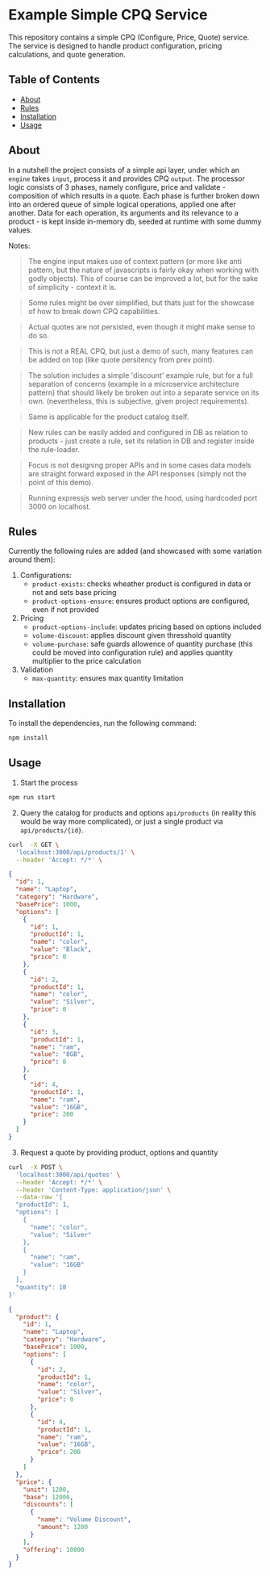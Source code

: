 # Example Simple CPQ Service

This repository contains a simple CPQ (Configure, Price, Quote) service. The service is designed to handle product configuration, pricing calculations, and quote generation. 

## Table of Contents
 
- [About](#about)
- [Rules](#rules)
- [Installation](#installation)
- [Usage](#usage)

## About

In a nutshell the project consists of a simple api layer, under which an `engine` takes `input`, process it and provides CPQ `output`. The processor logic consists of 3 phases, namely configure, price and validate - composition of which results in a quote. Each phase is further broken down into an ordered queue of simple logical operations, applied one after another. Data for each operation, its arguments and its relevance to a product - is kept inside in-memory db, seeded at runtime with some dummy values.

Notes:

> The engine input makes use of context pattern (or more like anti pattern, but the nature of javascripts is fairly okay when working with godly objects). This of course can be improved a lot, but for the sake of simplicity - context it is.

> Some rules might be over simplified, but thats just for the showcase of how to break down CPQ capabilities.

> Actual quotes are not persisted, even though it might make sense to do so.

> This is not a REAL CPQ, but just a demo of such, many features can be added on top (like quote persitency from prev point).

> The solution includes a simple 'discount' example rule, but for a full separation of concerns (example in a microservice architecture pattern) that should 
likely be broken out into a separate service on its own. (nevertheless, this is subjective, given project requirements).

> Same is applicable for the product catalog itself.

> New rules can be easily added and configured in DB as relation to products - just create a rule, set its relation in DB and register inside the rule-loader.

> Focus is not designing proper APIs and in some cases data models are straight forward exposed in the API responses (simply not the point of this demo).

> Running expressjs web server under the hood, using hardcoded port 3000 on localhost.

## Rules

Currently the following rules are added (and showcased with some variation around them):

1. Configurations:
    - `product-exists`: checks wheather product is configured in data or not and sets base pricing
    - `product-options-ensure`: ensures product options are configured, even if not provided
2. Pricing
    - `product-options-include`: updates pricing based on options included
    - `volume-discount`: applies discount given thresshold quantity
    - `volume-purchase`: safe guards allowence of quantity purchase (this could be moved into configuration rule) and applies quantity multiplier to the price calculation
3. Validation
    - `max-quantity`: ensures max quantity limitation

## Installation

To install the dependencies, run the following command:

```bash
npm install
```

## Usage

1. Start the process

```bash
npm run start
```

2. Query the catalog for products and options `api/products` (in reality this would be way more complicated), or just a single product via `api/products/{id}`.

```bash
curl  -X GET \
  'localhost:3000/api/products/1' \
  --header 'Accept: */*' \
```

```json
{
  "id": 1,
  "name": "Laptop",
  "category": "Hardware",
  "basePrice": 1000,
  "options": [
    {
      "id": 1,
      "productId": 1,
      "name": "color",
      "value": "Black",
      "price": 0
    },
    {
      "id": 2,
      "productId": 1,
      "name": "color",
      "value": "Silver",
      "price": 0
    },
    {
      "id": 3,
      "productId": 1,
      "name": "ram",
      "value": "8GB",
      "price": 0
    },
    {
      "id": 4,
      "productId": 1,
      "name": "ram",
      "value": "16GB",
      "price": 200
    }
  ]
}
```

3. Request a quote by providing product, options and quantity

```bash
curl  -X POST \
  'localhost:3000/api/quotes' \
  --header 'Accept: */*' \
  --header 'Content-Type: application/json' \
  --data-raw '{
  "productId": 1,
  "options": [
    {
      "name": "color",
      "value": "Silver"
    },
    {
      "name": "ram",
      "value": "16GB"
    }
  ],
  "quantity": 10
}'
```

```json
{
  "product": {
    "id": 1,
    "name": "Laptop",
    "category": "Hardware",
    "basePrice": 1000,
    "options": [
      {
        "id": 2,
        "productId": 1,
        "name": "color",
        "value": "Silver",
        "price": 0
      },
      {
        "id": 4,
        "productId": 1,
        "name": "ram",
        "value": "16GB",
        "price": 200
      }
    ]
  },
  "price": {
    "unit": 1200,
    "base": 12000,
    "discounts": [
      {
        "name": "Volume Discount",
        "amount": 1200
      }
    ],
    "offering": 10800
  }
}
```